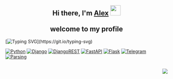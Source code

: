 <h2 align="center">
  Hi there, I'm <a href="https://t.me/alexpro202">Alex</a>
  <img src="https://github.com/blackcater/blackcater/raw/main/images/Hi.gif" height="32"/>
  <br><br>
  welcome to my profile
</h2>

[![Typing SVG](https://readme-typing-svg.herokuapp.com?font=Fira+Code&pause=1000&width=435&lines=Links+to+my+projects:)](https://git.io/typing-svg)

[![Python](https://img.shields.io/badge/python-3670A0?style=for-the-badge&logo=python&logoColor=ffdd54)](https://github.com/alexpro2022?tab=repositories&q=python3)
[![Django](https://img.shields.io/badge/django-%23092E20.svg?style=for-the-badge&logo=django&logoColor=white)](https://github.com/alexpro2022?tab=repositories&q=django)
[![DjangoREST](https://img.shields.io/badge/DJANGO-REST-88e86d?style=for-the-badge&logo=django&logoColor=white&color=3D9217&labelColor=gray)](https://github.com/alexpro2022?tab=repositories&q=django-rest-framework)
[![FastAPI](https://img.shields.io/badge/FastAPI-005571?style=for-the-badge&logo=fastapi)](https://github.com/alexpro2022?tab=repositories&q=fastapi)
[![Flask](https://img.shields.io/badge/flask-%23000.svg?style=for-the-badge&logo=flask&logoColor=white)](https://github.com/alexpro2022?tab=repositories&q=flask)
[![Telegram](https://img.shields.io/badge/Telegram-2CA5E0?style=for-the-badge&logo=telegram&logoColor=white)](https://github.com/alexpro2022?tab=repositories&q=bot)
[![Parsing](https://img.shields.io/badge/Parsing-4f326c.svg?style=for-the-badge&logo=&logoColor=white)](https://github.com/alexpro2022?tab=repositories&q=parser)

<h2></h2>

<h3 align="right">
  <img src="https://komarev.com/ghpvc/?username=alexpro2022">
</h3>



<!--
### Hi there 👋

![](https://komarev.com/ghpvc/?username=alexpro2022)
![SQLite](https://img.shields.io/badge/sqlite-%2307405e.svg?style=for-the-badge&logo=sqlite&logoColor=white)
![Postgres](https://img.shields.io/badge/postgres-%23316192.svg?style=for-the-badge&logo=postgresql&logoColor=white)
![Jinja](https://img.shields.io/badge/jinja-white.svg?style=for-the-badge&logo=jinja&logoColor=black)
![JWT](https://img.shields.io/badge/JWT-black?style=for-the-badge&logo=JSON%20web%20tokens)
![GitHub Actions](https://img.shields.io/badge/github%20actions-%232671E5.svg?style=for-the-badge&logo=githubactions&logoColor=white)
![Google Drive](https://img.shields.io/badge/Google%20Drive-4285F4?style=for-the-badge&logo=googledrive&logoColor=white)
![Google Cloud](https://img.shields.io/badge/GoogleCloud-%234285F4.svg?style=for-the-badge&logo=google-cloud&logoColor=white)


**alexpro2022/alexpro2022** is a ✨ _special_ ✨ repository because its `README.md` (this file) appears on your GitHub profile.

Here are some ideas to get you started:

- 🔭 I’m currently working on ...
- 🌱 I’m currently learning ...
- 👯 I’m looking to collaborate on ...
- 🤔 I’m looking for help with ...
- 💬 Ask me about ...
- 📫 How to reach me: ...
- 😄 Pronouns: ...
- ⚡ Fun fact: ...
-->


